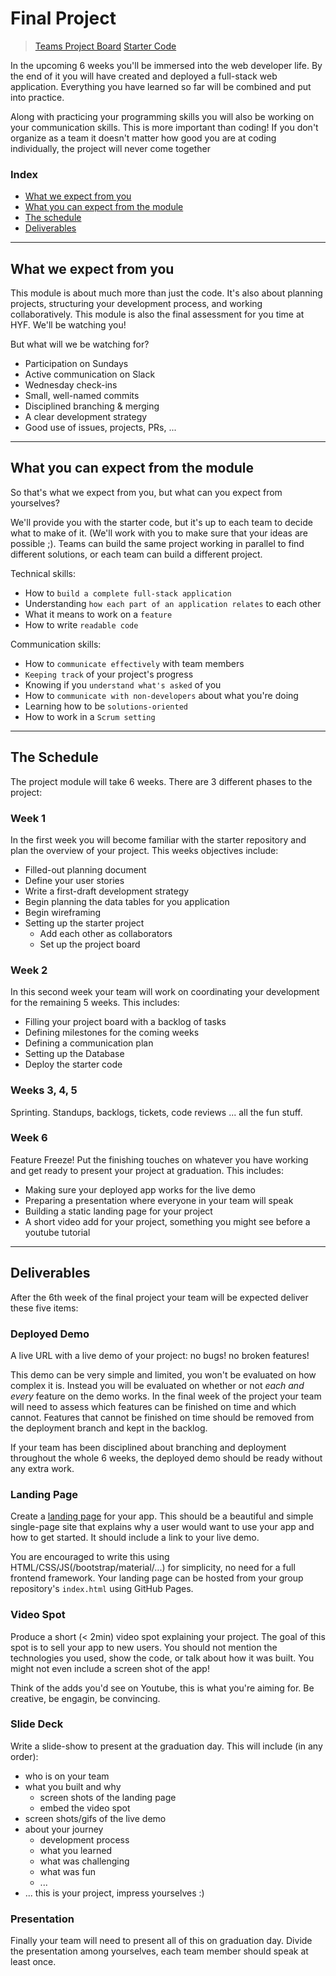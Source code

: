 # Final Project

> [Teams Project Board](https://github.com/HackYourFutureBelgium/class-7-8-projects/projects/1)
> [Starter Code](https://github.com/HackYourFutureBelgium/organized-for-deployment)

In the upcoming 6 weeks you'll be immersed into the web developer life. By the end of it you will have created and deployed a full-stack web application. Everything you have learned so far will be combined and put into practice.

Along with practicing your programming skills you will also be working on your communication skills. This is more important than coding! If you don't organize as a team it doesn't matter how good you are at coding individually, the project will never come together

### Index

- [What we expect from you](#what-we-expect-from-you)
- [What you can expect from the module](#what-you-can-expect-from-the-module)
- [The schedule](#the-schedule)
- [Deliverables](#deliverables)

---

## What we expect from you

This module is about much more than just the code. It's also about planning projects, structuring your development process, and working collaboratively.  This module is also the final assessment for you time at HYF.  We'll be watching you!

But what will we be watching for?

- Participation on Sundays
- Active communication on Slack
- Wednesday check-ins
- Small, well-named commits
- Disciplined branching & merging
- A clear development strategy
- Good use of issues, projects, PRs, ...

---

## What you can expect from the module

So that's what we expect from you, but what can you expect from yourselves?

We'll provide you with the starter code, but it's up to each team to decide what to make of it.  (We'll work with you to make sure that your ideas are possible ;).   Teams can build the same project working in parallel to find different solutions, or each team can build a different project.

Technical skills:

- How to `build a complete full-stack application`
- Understanding `how each part of an application relates` to each other
- What it means to work on a `feature`
- How to write `readable code`

Communication skills:

- How to `communicate effectively` with team members
- `Keeping track` of your project's progress
- Knowing if you `understand what's asked` of you
- How to `communicate with non-developers` about what you're doing
- Learning how to be `solutions-oriented`
- How to work in a `Scrum setting`

---

## The Schedule

The project module will take 6 weeks.  There are 3 different phases to the project:

### Week 1

In the first week you will become familiar with the starter repository and plan the overview of your project.  This weeks objectives include:

- Filled-out planning document
- Define your user stories
- Write a first-draft development strategy
- Begin planning the data tables for you application
- Begin wireframing
- Setting up the starter project
  - Add each other as collaborators
  - Set up the project board

### Week 2

In this second week your team will work on coordinating your development for the remaining 5 weeks.  This includes:

- Filling your project board with a backlog of tasks
- Defining milestones for the coming weeks
- Defining a communication plan
- Setting up the Database
- Deploy the starter code

### Weeks 3, 4, 5

Sprinting.  Standups, backlogs, tickets, code reviews ... all the fun stuff.

### Week 6

Feature Freeze!  Put the finishing touches on whatever you have working and get ready to present your project at graduation. This includes:

- Making sure your deployed app works for the live demo
- Preparing a presentation where everyone in your team will speak
- Building a static landing page for your project
- A short video add for your project, something you might see before a youtube tutorial

---

## Deliverables

After the 6th week of the final project your team will be expected deliver these five items:

### Deployed Demo

A live URL with a live demo of your project: no bugs!  no broken features!

This demo can be very simple and limited, you won't be evaluated on how complex it is.  Instead you will be evaluated on whether or not _each and every_ feature on the demo works. In the final week of the project your team will need to assess which features can be finished on time and which cannot.  Features that cannot be finished on time should be removed from the deployment branch and kept in the backlog.

If your team has been disciplined about branching and deployment throughout the whole 6 weeks, the deployed demo should be ready without any extra work.

### Landing Page

Create a [landing page](https://unbounce.com/landing-page-articles/what-is-a-landing-page/) for your app.  This should be a beautiful and simple single-page site that explains why a user would want to use your app and how to get started.  It should include a link to your live demo.

You are encouraged to write this using HTML/CSS/JS(/bootstrap/material/...) for simplicity, no need for a full frontend framework.  Your landing page can be hosted from your group repository's `index.html` using GitHub Pages.

### Video Spot

Produce a short (< 2min) video spot explaining your project.  The goal of this spot is to sell your app to new users.  You should not mention the technologies you used, show the code, or talk about how it was built.  You might not even include a screen shot of the app!

Think of the adds you'd see on Youtube, this is what you're aiming for. Be creative, be engagin, be convincing.

### Slide Deck

Write a slide-show to present at the graduation day. This will include (in any order):

- who is on your team
- what you built and why
  - screen shots of the landing page
  - embed the video spot
- screen shots/gifs of the live demo
- about your journey
  - development process
  - what you learned
  - what was challenging
  - what was fun
  - ...
- ... this is your project, impress yourselves :)

### Presentation

Finally your team will need to present all of this on graduation day.  Divide the presentation among yourselves, each team member should speak at least once.
